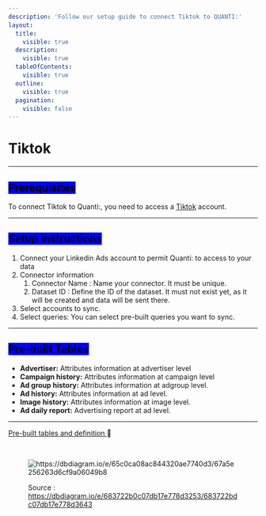 ```yaml
---
description: 'Follow our setup guide to connect Tiktok to QUANTI:'
layout:
  title:
    visible: true
  description:
    visible: true
  tableOfContents:
    visible: true
  outline:
    visible: true
  pagination:
    visible: false
---
```


# Tiktok

***

## <mark style="background-color:blue;">Prerequisites</mark>

To connect Tiktok to Quanti:, you need to access a [Tiktok](https://ads.tiktok.com/) account.

***

## <mark style="background-color:blue;">Setup instructions</mark>

1. Connect your Linkedin Ads account to permit Quanti: to access to your data
2. Connector information
   1. Connector Name : Name your connector. It must be unique.
   2. Dataset ID : Define the ID of the dataset. It must not exist yet, as it will be created and data will be sent there.
3. Select accounts to sync.
4. Select queries: You can select pre-built queries you want to sync.

***

## <mark style="background-color:blue;">Pre-built Tables</mark>

* **Advertiser:** Attributes information at advertiser level
* **Campaign history:** Attributes information at campaign level
* **Ad group history:** Attributes information at adgroup level.
* **Ad history:** Attributes information at ad level.
* **Image history:** Attributes information at image level.
* **Ad daily report:** Advertising report at ad level.

***

[Pre-built tables and definition ](https://dbdiagram.io/e/682b4daf1227bdcb4eff888a/682b4fa51227bdcb4effdd6c):link:[ ](https://dbdiagram.io/e/65c0ca08ac844320ae7740d3/67a5e256263d6cf9a06049b8)

<figure><img src="https://dbdiagram.io/e/65c0ca08ac844320ae7740d3/67a5e256263d6cf9a06049b8" alt=""><figcaption></figcaption></figure>

<figure><img src="../../.gitbook/assets/Capture d’écran 2025-02-07 à 11.45.23.png" alt="https://dbdiagram.io/e/65c0ca08ac844320ae7740d3/67a5e256263d6cf9a06049b8"><figcaption><p>Source : <a href="https://dbdiagram.io/e/683722b0c07db17e778d3253/683722bdc07db17e778d3643">https://dbdiagram.io/e/683722b0c07db17e778d3253/683722bdc07db17e778d3643</a></p></figcaption></figure>
